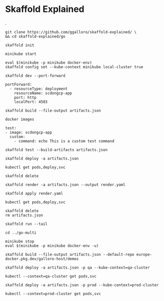 # Skaffold Explained

. 


```
git clone https://github.com/ggalloro/skaffold-explained/ \
&& cd skaffold-explained/go
```


```
skaffold init
```

```
minikube start
```



```
eval $(minikube -p minikube docker-env)
skaffold config set --kube-context minikube local-cluster true
```



```
skaffold dev --port-forward
```



```
portForward:
  - resourceType: deployment
    resourceName: scdongcp-app
    port: http
    localPort: 4503
```



```
skaffold build --file-output artifacts.json 
```



```
docker images
```

```
test:
- image: scdongcp-app
  custom:
    - command: echo This is a custom test command
```


```
skaffold test --build-artifacts artifacts.json
```


```
skaffold deploy -a artifacts.json
```


```
kubectl get pods,deploy,svc
```


```
skaffold delete
```


```
skaffold render -a artifacts.json --output render.yaml
```

```
skaffold apply render.yaml
```



```
kubectl get pods,deploy,svc
```


```
skaffold delete
rm artifacts.json
```


```
skaffold run --tail
```


```
cd ../go-multi
```
```
minikube stop
eval $(minikube -p minikube docker-env -u)
```

```
skaffold build --file-output artifacts.json --default-repo europe-docker.pkg.dev/galloro-host/demos
```

```
skaffold deploy -a artifacts.json -p qa --kube-context=qa-cluster
```

```
kubectl --context=qa-cluster get pods,svc
```

```
skaffold deploy -a artifacts.json -p prod --kube-context=prod-cluster
```

```
kubectl --context=prod-cluster get pods,svc
```

